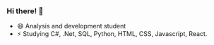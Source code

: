 ### Hi there! 👋

- 😄 Analysis and development student
- ⚡ Studying C#, .Net, SQL, Python, HTML, CSS, Javascript, React.

  

  
